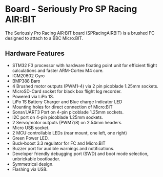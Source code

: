 # Board - Seriously Pro SP Racing AIR:BIT

The Seriously Pro Racing AIR:BIT board (SPRacingAIRBIT) is a brushed FC designed to attach to a BBC Micro:BIT.

## Hardware Features

* STM32 F3 processor with hardware floating point unit for efficient flight calculations and faster ARM-Cortex M4 core.
* ICM20602 Gyro
* BMP388 Baro
* 4 Brushed motor outputs (PWM1-4) via 2 pin picoblade 1.25mm sockets.
* MicroSD-Card socket for black box flight log recorder.
* Powered via LiPo 1S.
* LiPo 1S Battery Charger and Blue charge Indicator LED
* Mounting holes for direct connection of Micro:BIT
* Sonar/UART3 Port on 4-pin picoblade 1.25mm sockets.
* I2C port on 4-pin picoblade 1.25mm sockets.
* 2 Servo/motor outputs (PWM7/8) on 2.54mm headers. 
* Micro USB socket.
* 2 MCU controllable LEDs (rear mount, one left, one right)
* Green Power LED.
* Buck-boost 3.3 regulator for FC and Micro:BIT
* Buzzer port for audible warnings and notifications.
* Developer friendly debugging port (SWD) and boot mode selection, unbrickable bootloader.
* Symmetrical design.
* Flashing via USB.
